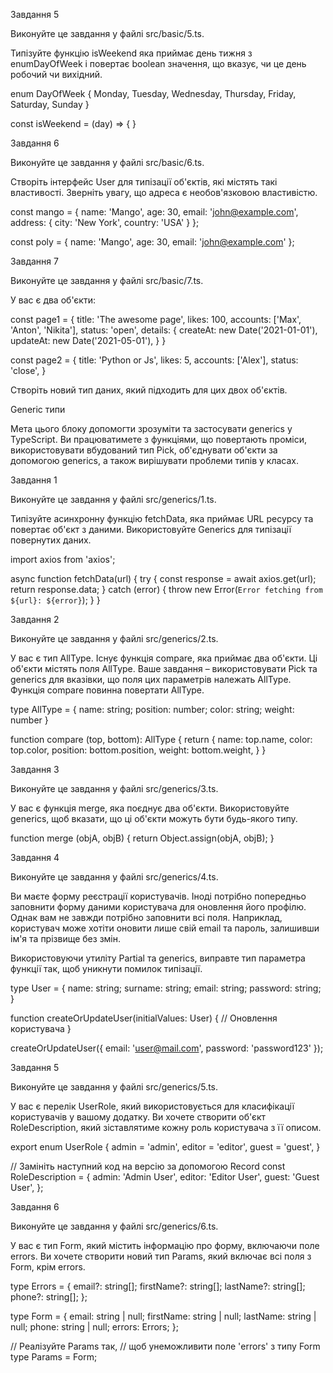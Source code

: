 
Завдання 5

Виконуйте це завдання у файлі src/basic/5.ts.

Типізуйте функцію isWeekend яка приймає день тижня з enumDayOfWeek і повертає boolean значення, що вказує, чи це день робочий чи вихідний.

enum DayOfWeek {
Monday,
Tuesday,
Wednesday,
Thursday,
Friday,
Saturday,
Sunday
}

const isWeekend = (day) => {
}

Завдання 6

Виконуйте це завдання у файлі src/basic/6.ts.

Створіть інтерфейс User для типізації об'єктів, які містять такі властивості. Зверніть увагу, що адреса є необов'язковою властивістю.

const mango = {
name: 'Mango',
age: 30,
email: 'john@example.com',
address: {
city: 'New York',
country: 'USA'
}
};

const poly = {
name: 'Mango',
age: 30,
email: 'john@example.com'
};

Завдання 7

Виконуйте це завдання у файлі src/basic/7.ts.

У вас є два об'єкти:

const page1 = {
title: 'The awesome page',
likes: 100,
accounts: ['Max', 'Anton', 'Nikita'],
status: 'open',
details: {
createAt: new Date('2021-01-01'),
updateAt: new Date('2021-05-01'),
}
}

const page2 = {
title: 'Python or Js',
likes: 5,
accounts: ['Alex'],
status: 'close',
}

Створіть новий тип даних, який підходить для цих двох об'єктів.

Generic типи

Мета цього блоку допомогти зрозуміти та застосувати generics у TypeScript. Ви працюватимете з функціями, що повертають проміси, використовувати вбудований тип Pick, об'єднувати об'єкти за допомогою generics, а також вирішувати проблеми типів у класах.

Завдання 1

Виконуйте це завдання у файлі src/generics/1.ts.

Типізуйте асинхронну функцію fetchData, яка приймає URL ресурсу та повертає об'єкт з даними. Використовуйте Generics для типізації повернутих даних.

import axios from 'axios';

async function fetchData(url) {
try {
const response = await axios.get(url);
return response.data;
} catch (error) {
throw new Error(`Error fetching from ${url}: ${error}`);
}
}

Завдання 2

Виконуйте це завдання у файлі src/generics/2.ts.

У вас є тип AllType. Існує функція compare, яка приймає два об'єкти. Ці об'єкти містять поля AllType. Ваше завдання – використовувати Pick та generics для вказівки, що поля цих параметрів належать AllType. Функція compare повинна повертати AllType.

type AllType = {
name: string;
position: number;
color: string;
weight: number
}

function compare (top, bottom): AllType {
return {
name: top.name,
color: top.color,
position: bottom.position,
weight: bottom.weight,
}
}

Завдання 3

Виконуйте це завдання у файлі src/generics/3.ts.

У вас є функція merge, яка поєднує два об'єкти. Використовуйте generics, щоб вказати, що ці об'єкти можуть бути будь-якого типу.

function merge (objA, objB) {
return Object.assign(objA, objB);
}

Завдання 4

Виконуйте це завдання у файлі src/generics/4.ts.

Ви маєте форму реєстрації користувачів. Іноді потрібно попередньо заповнити форму даними користувача для оновлення його профілю. Однак вам не завжди потрібно заповнити всі поля. Наприклад, користувач може хотіти оновити лише свій email та пароль, залишивши ім'я та прізвище без змін.

Використовуючи утиліту Partial та generics, виправте тип параметра функції так, щоб уникнути помилок типізації.

type User = {
name: string;
surname: string;
email: string;
password: string;
}

function createOrUpdateUser(initialValues: User) {
// Оновлення користувача
}

createOrUpdateUser({
email: 'user@mail.com',
password: 'password123'
});

Завдання 5

Виконуйте це завдання у файлі src/generics/5.ts.

У вас є перелік UserRole, який використовується для класифікації користувачів у вашому додатку. Ви хочете створити об'єкт RoleDescription, який зіставлятиме кожну роль користувача з її описом.

export enum UserRole {
admin = 'admin',
editor = 'editor',
guest = 'guest',
}

// Замініть наступний код на версію за допомогою Record
const RoleDescription = {
admin: 'Admin User',
editor: 'Editor User',
guest: 'Guest User',
};

Завдання 6

Виконуйте це завдання у файлі src/generics/6.ts.

У вас є тип Form, який містить інформацію про форму, включаючи поле errors. Ви хочете створити новий тип Params, який включає всі поля з Form, крім errors.

type Errors = {
email?: string[];
firstName?: string[];
lastName?: string[];
phone?: string[];
};

type Form = {
email: string | null;
firstName: string | null;
lastName: string | null;
phone: string | null;
errors: Errors;
};

// Реалізуйте Params так,
// щоб унеможливити поле 'errors' з типу Form
type Params = Form;
